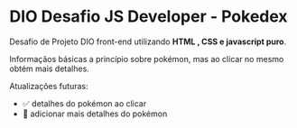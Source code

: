 # DIO Desafio JS Developer - Pokedex

Desafio de Projeto DIO front-end utilizando **HTML , CSS e javascript puro**.

Informaçãos básicas a princípio sobre pokémon, mas ao clicar no mesmo obtém mais detalhes.

Atualizações futuras:
- :white_check_mark: detalhes do pokémon ao clicar
- :black_square_button: adicionar mais detalhes do pokémon

